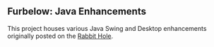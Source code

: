 ## Furbelow: Java Enhancements</title>

This project houses various Java Swing and Desktop enhancements originally
posted on the <a href=http://rabbit-hole.blogspot.com>Rabbit Hole</a>.

